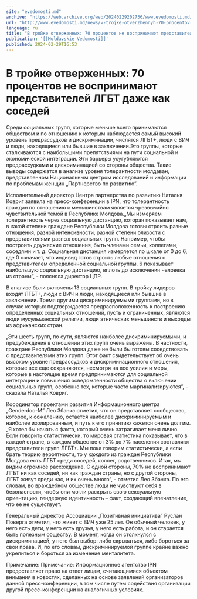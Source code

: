 ```yaml
---
site: "evedomosti.md"
archive: "https://web.archive.org/web/20240229202736/www.evedomosti.md/news/v-trojke-otverzhennyh-70-procentov-ne-vosprinimayut-predstav"
url: "http://www.evedomosti.md/news/v-trojke-otverzhennyh-70-procentov-ne-vosprinimayut-predstav"
language: ru
title: "В тройке отверженных: 70 процентов не воспринимают представителей ЛГБТ даже как соседей"
publication: '[[Moldavskie Vedomosti]]'
published: 2024-02-29T16:53
---
```


# В тройке отверженных: 70 процентов не воспринимают представителей ЛГБТ даже как соседей

Среди социальных групп, которые меньше всего принимаются обществом и по отношению к которым наблюдается самый высокий уровень предрассудков и дискриминации, числятся ЛГБТ+, люди с ВИЧ и люди, находящиеся или бывшие в заключении.Это группы, которые сталкиваются с наибольшими препятствиями на пути социальной и экономической интеграции. Эти барьеры усугубляются предрассудками и дискриминацией со стороны общества. Такие выводы содержатся в анализе уровня толерантности молдаван, представленном Национальным центром исследований и информации по проблемам женщин „Партнерство по развитию”.

Исполнительный директор Центра партнерства по развитию Наталья Ковриг заявила на пресс-конференции в IPN, что толерантность граждан по отношению к меньшинствам является чрезвычайно чувствительной темой в Республике Молдова.„Мы измеряем толерантность через социальную дистанцию, которая показывает нам, в какой степени граждане Республики Молдова готовы строить разные отношения, разной интенсивности, разной степени близости с представителями разных социальных групп. Например, чтобы построить дружеские отношения, быть членами семьи, коллегами, соседями и т. д. Социальная дистанция измеряется по шкале от 0 до 6, где 0 означает, что индивид готов строить любые отношения с представителем определенной социальной группы. 6 показывает наибольшую социальную дистанцию, вплоть до исключения человека из страны”, - поясняла директор ЦПР.

В анализе были включены 13 социальных групп. В тройку лидеров входят ЛГБТ+, люди с ВИЧ и люди, находящиеся или бывшие в заключении. Тремя другими дискриминируемыми группами, но в случае которых подтверждается предрасположенность к построению определенных социальных отношений, пусть и ограниченных, являются люди мусульманской религии, люди этнических меньшинств и выходцы из африканских стран.

„Эти шесть групп, по сути, являются наиболее дискриминируемыми, и предубеждения в отношении этих групп очень выражены. В частности, граждане Республики Молдова даже не были бы готовы соседствовать с представителями этих групп. Этот факт свидетельствует об очень высоком уровне предрассудков и дискриминационного отношения, которые все еще сохраняются, несмотря на все усилия и меры, которые в настоящее время предпринимаются для социальной интеграции и повышения осведомленности общества о включении социальных групп, особенно тех, которые часто маргинализируются”, - сказала Наталья Ковриг.

Координатор проектами развития Информационного центра „Genderdoc-M” Лео Збанкэ отметил, что он представляет сообщество, которое, к сожалению, остается наиболее дискриминируемым и наиболее изолированным, и путь к его принятию кажется очень долгим.„Я хотел бы начать с факта, который очень затрагивает меня лично. Если говорить статистически, то мировая статистика показывает, что в каждой стране, в каждом обществе от 3% до 7% населения составляют представители групп ЛГБТ+. Мы пока говорим статистически, а если брать теорию вероятности, то у каждого из граждан Республики Молдова есть ЛГБТ среди соседей, коллег, родственников. Итак, мы видим огромное расхождение. С одной стороны, 70% не воспринимают ЛГБТ ни как соседей, ни как граждан страны, но с другой стороны, ЛГБТ живут среди нас, и их очень много”, - отметил Лео Збанкэ. По его словам, во враждебном обществе люди не чувствуют себя в безопасности, чтобы они могли раскрыть свою сексуальную ориентацию, гендерную идентичность – факт, создающий впечатление, что ее не существует.

Генеральный директор Ассоциации „Позитивная инициатива” Руслан Поверга отметил, что живет с ВИЧ уже 25 лет. Он обычный человек, у него есть дети, у него есть друзья, у него есть работа, и он старается быть полезным обществу. В момент, когда он столкнулся с дискриминацией, у него был выбор: либо скрываться, либо бороться за свои права. И, по его словам, дискриминируемой группе крайне важно укрепиться и бороться за изменение менталитета.

Примечание: Примечание: Информационное агентство IPN предоставляет право на ответ лицам, считающимися объектом внимания в новостях, сделанных на основе заявлений организаторов данной пресс-конференции, в том числе путем содействия организации другой пресс-конференции на аналогичных условиях.